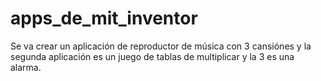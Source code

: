 # apps_de_mit_inventor
Se va crear un aplicación de reproductor de música con 3 cansiónes y la segunda aplicación es un juego de tablas de multiplicar y la 3 es una alarma.
